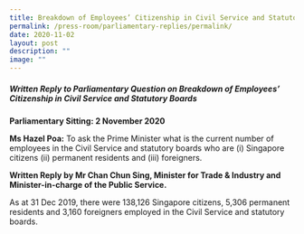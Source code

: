 ```yaml
---
title: Breakdown of Employees’ Citizenship in Civil Service and Statutory Boards
permalink: /press-room/parliamentary-replies/permalink/
date: 2020-11-02
layout: post
description: ""
image: ""
---
```

##### Written Reply to Parliamentary Question on Breakdown of Employees’ Citizenship in Civil Service and Statutory Boards

**Parliamentary Sitting: 2 November 2020**  
  
**Ms Hazel Poa:** To ask the Prime Minister what is the current number of employees in the Civil Service and statutory boards who are (i) Singapore citizens (ii) permanent residents and (iii) foreigners.  
  
**Written Reply by Mr Chan Chun Sing, Minister for Trade & Industry and Minister-in-charge of the Public Service.**  
  
As at 31 Dec 2019, there were 138,126 Singapore citizens, 5,306 permanent residents and 3,160 foreigners employed in the Civil Service and statutory boards.